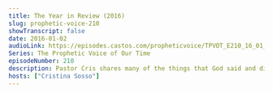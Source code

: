 ```yaml
---
title: The Year in Review (2016)
slug: prophetic-voice-210
showTranscript: false
date: 2016-01-02
audioLink: https://episodes.castos.com/propheticvoice/TPVOT_E210_16_01_02-03_Year_in_Review.mp3
Series: The Prophetic Voice of Our Time
episodeNumber: 210
description: Pastor Cris shares many of the things that God said and did in 2015, and talks about what God has in store for the year 2016.
hosts: ["Cristina Sosso"]
---
```

